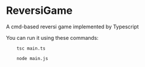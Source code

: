 # ReversiGame
A cmd-based reversi game implemented by Typescript

You can run it using these commands: 

        tsc main.ts 
        
        node main.js
